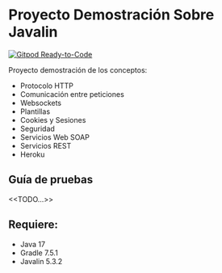 # Proyecto Demostración Sobre Javalin

[![Gitpod Ready-to-Code](https://img.shields.io/badge/Gitpod-ready--to--code-blue?logo=gitpod)](https://gitpod.io/#https://github.com/vacax/javalin-demo)

Proyecto demostración de los conceptos:

* Protocolo HTTP
* Comunicación entre peticiones
* Websockets
* Plantillas
* Cookies y Sesiones
* Seguridad
* Servicios Web SOAP
* Servicios REST
* Heroku
 
## Guía de pruebas
 <<TODO...>>
 
## Requiere:

* Java 17
* Gradle 7.5.1
* Javalin 5.3.2